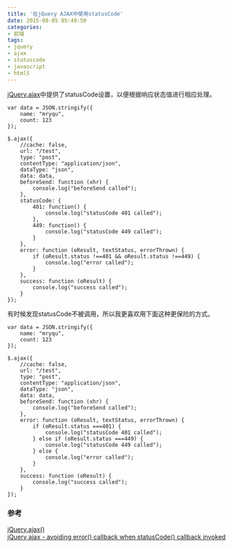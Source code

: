 ```yaml
---
title: '在jQuery AJAX中使用statusCode'
date: 2015-08-05 05:49:50
categories: 
- 前端
tags: 
- jquery
- ajax
- statuscode
- javascript
- html5
---
```

[jQuery.ajax](https://api.jquery.com/jQuery.ajax/)中提供了statusCode设置，以便根据响应状态值进行相应处理。
```
var data = JSON.stringify({
    name: "mryqu",
    count: 123
});

$.ajax({
    //cache: false,
    url: "/test",
    type: "post",
    contentType: "application/json",
    dataType: "json",
    data: data,
    beforeSend: function (xhr) {
        console.log("beforeSend called");
    },
    statusCode: {
        401: function() {
            console.log("statusCode 401 called");
        },
        449: function() {
            console.log("statusCode 449 called");
        }
    },
    error: function (oResult, textStatus, errorThrown) {
        if (oResult.status !==401 && oResult.status !==449) {
            console.log("error called");
        }
    },
    success: function (oResult) {
        console.log("success called");
    }
});
```

有时候发现statusCode不被调用，所以我更喜欢用下面这种更保险的方式。
```
var data = JSON.stringify({
    name: "mryqu",
    count: 123
});

$.ajax({
    //cache: false,
    url: "/test",
    type: "post",
    contentType: "application/json",
    dataType: "json",
    data: data,
    beforeSend: function (xhr) {
        console.log("beforeSend called");
    },
    error: function (oResult, textStatus, errorThrown) {
        if (oResult.status ===401) {
            console.log("statusCode 401 called");
        } else if (oResult.status ===449) {
            console.log("statusCode 449 called");
        } else {
            console.log("error called");
        }
    },
    success: function (oResult) {
        console.log("success called");
    }
});
```

### 参考

[jQuery.ajax()](http://api.jquery.com/jquery.ajax/)  
[jQuery ajax - avoiding error() callback when statusCode() callback invoked](http://stackoverflow.com/questions/9465067/jquery-ajax-avoiding-error-callback-when-statuscode-callback-invoked)  